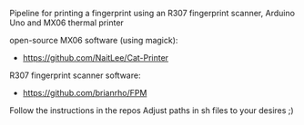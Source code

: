Pipeline for printing a fingerprint using an R307 fingerprint scanner, Arduino Uno
and MX06 thermal printer

open-source MX06 software (using magick):
- https://github.com/NaitLee/Cat-Printer

R307 fingerprint scanner software:
- https://github.com/brianrho/FPM

Follow the instructions in the repos
Adjust paths in sh files to your desires ;)
